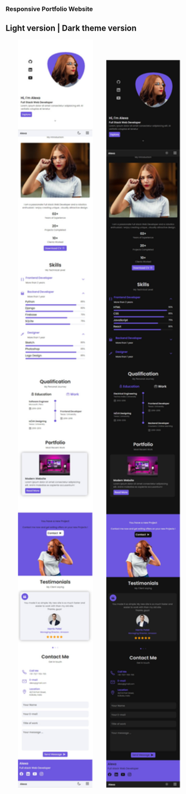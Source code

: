 <h3>Responsive Portfolio Website</h3>
<h2>Light version  |  Dark theme version</h2>
<p align="center">
  <img alt="Light" src="mobile-light.png" width="40%">
  &nbsp; &nbsp; &nbsp; &nbsp;
  
  <img alt="Dark" src="mobile-dark.png" width="40%">
</p>
